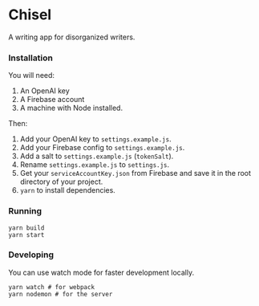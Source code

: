 # Chisel

A writing app for disorganized writers.

### Installation

You will need:

1. An OpenAI key
2. A Firebase account
3. A machine with Node installed.

Then:

1. Add your OpenAI key to `settings.example.js`.
2. Add your Firebase config to `settings.example.js`.
3. Add a salt to `settings.example.js` (`tokenSalt`).
4. Rename `settings.example.js` to `settings.js`.
5. Get your `serviceAccountKey.json` from Firebase and save it in the root directory of your project.
6. `yarn` to install dependencies.

### Running

```
yarn build
yarn start
```

### Developing

You can use watch mode for faster development locally.

```
yarn watch # for webpack
yarn nodemon # for the server
```
